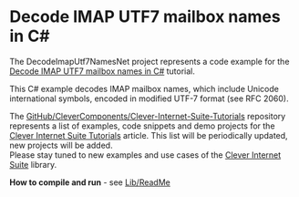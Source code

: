 # Decode IMAP UTF7 mailbox names in C#

The DecodeImapUtf7NamesNet project represents a code example for the [Decode IMAP UTF7 mailbox names in C#](https://www.clevercomponents.com/portal/kb/a103/decode-imap-utf7-mailbox-names-in-c.aspx) tutorial.   

This C# example decodes IMAP mailbox names, which include Unicode international symbols, encoded in modified UTF-7 format (see RFC 2060).   

The [GitHub/CleverComponents/Clever-Internet-Suite-Tutorials](https://github.com/CleverComponents/Clever-Internet-Suite-Tutorials) repository represents a list of examples, code snippets and demo projects for the [Clever Internet Suite Tutorials](https://www.clevercomponents.com/articles/article035/) article. This list will be periodically updated, new projects will be added.   
Please stay tuned to new examples and use cases of the [Clever Internet Suite](https://www.clevercomponents.com/products/inetsuite/) library.

**How to compile and run** - see [Lib/ReadMe](./Lib/ReadMe.md)   
